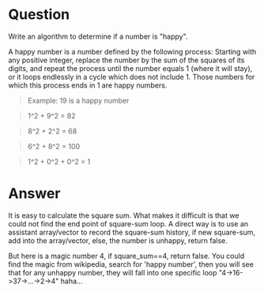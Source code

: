 
# Question
Write an algorithm to determine if a number is "happy".

A happy number is a number defined by the following process: Starting with any positive integer, replace the number by the sum of the squares of its digits, and repeat the process until the number equals 1 (where it will stay), or it loops endlessly in a cycle which does not include 1. Those numbers for which this process ends in 1 are happy numbers.

> Example: 19 is a happy number

> 1^2 + 9^2 = 82

> 8^2 + 2^2 = 68

> 6^2 + 8^2 = 100

> 1^2 + 0^2 + 0^2 = 1


# Answer
It is easy to calculate the square sum.
What makes it difficult is that we could not find the end point of square-sum loop.
A direct way is to use an assistant array/vector to record the square-sum history, if new square-sum, add into the array/vector, else, the number is unhappy, return false.

But here is a magic number 4, if square_sum==4, return false.
You could find the magic from wikipedia, search for 'happy number', then you will see that for any unhappy number, they will fall into one specific loop "4->16->37->...->2->4"
haha...
